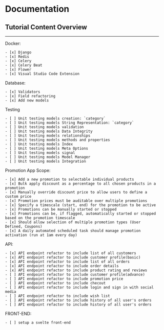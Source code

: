 # Documentation

## Tutorial Content Overview

---

Docker:

    - [x] Django
    - [x] Redis
    - [x] Celery
    - [x] Celery Beat
    - [x] Flower
    - [x] Visual Studio Code Extension

Database:

    - [x] Validators
    - [x] Field refactoring
    - [x] Add new models

Testing

    - [ ] Unit testing models creation: `category`
    - [ ] Unit testing models String Representation: `category` 
    - [ ] Unit testing models validation 
    - [ ] Unit testing models Data Integrity 
    - [ ] Unit testing models relationships 
    - [ ] Unit testing models methods and properties 
    - [ ] Unit testing models Index 
    - [ ] Unit testing models Meta Options 
    - [ ] Unit testing models signal 
    - [ ] Unit testing models Model Manager 
    - [ ] Unit testing models Integration 

Promotion App Scope: 

    - [x] Add a new promotion to selectable individual products
    - [x] Bulk apply discount as a percentage to all chosen products in a promotion
    - [x] Manually override discount price to allow users to define a custom price
    - [x] Promotion prices must be auditable over multiple promotions
    - [x] Specify a timescale (start, end) for the promotion to be active
    - [x] Promotions can be manually started or stopped
    - [x] Promotions can be, if flagged, automatically started or stopped based on the promotion timescale
    - [x] Should allow selection of multiple promotion types (User Defined, Coupons)
    - [x] A daily automated scheduled task should manage promotion activation (run at 1am every day)


API:

    - [x] API endpoint refactor to include list of all customers 
    - [x] API endpoint refactor to include customer profile(basic) 
    - [x] API endpoint refactor to include list of all orders
    - [x] API endpoint refactor to include order details
    - [x] API endpoint refactor to include product rating and reviews
    - [ ] API endpoint refactor to include customer profile(advance) 
    - [ ] API endpoint refactor to include promotion price
    - [ ] API endpoint refactor to include checout
    - [ ] API endpoint refactor to include login and sign in with social media
    - [ ] API endpoint refactor to include wish list
    - [ ] API endpoint refactor to include history of all user's orders
    - [ ] API endpoint refactor to include history of all user's orders

FRONT-END:

    - [ ] setup a svelte front-end
    
